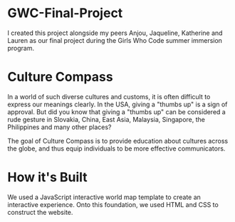 # GWC-Final-Project
I created this project alongside my peers Anjou, Jaqueline, Katherine and Lauren as our final project during the Girls Who Code summer immersion program.

# Culture Compass
In a world of such diverse cultures and customs, it is often difficult to express our meanings clearly. In the USA, giving a "thumbs up" is a sign of approval. But did you know that giving a "thumbs up" can be considered a rude gesture in Slovakia, China, East Asia, Malaysia, Singapore, the Philippines and many other places?

The goal of Culture Compass is to provide education about cultures across the globe, and thus equip individuals to be more effective communicators.

# How it's Built
We used a JavaScript interactive world map template to create an interactive experience. Onto this foundation, we used HTML and CSS to construct the website.
